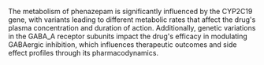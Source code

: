 The metabolism of phenazepam is significantly influenced by the CYP2C19 gene, with variants leading to different metabolic rates that affect the drug's plasma concentration and duration of action. Additionally, genetic variations in the GABA_A receptor subunits impact the drug's efficacy in modulating GABAergic inhibition, which influences therapeutic outcomes and side effect profiles through its pharmacodynamics.